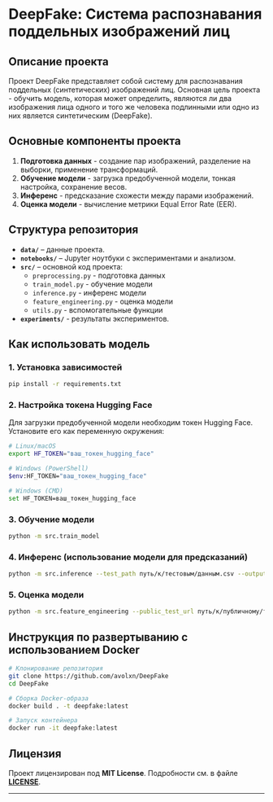 # DeepFake: Система распознавания поддельных изображений лиц

## Описание проекта

Проект DeepFake представляет собой систему для распознавания поддельных (синтетических) изображений лиц. Основная цель проекта - обучить модель, которая может определить, являются ли два изображения лица одного и того же человека подлинными или одно из них является синтетическим (DeepFake).

## Основные компоненты проекта

1. **Подготовка данных** - создание пар изображений, разделение на выборки, применение трансформаций.
2. **Обучение модели** - загрузка предобученной модели, тонкая настройка, сохранение весов.
3. **Инференс** - предсказание схожести между парами изображений.
4. **Оценка модели** - вычисление метрики Equal Error Rate (EER).

## Структура репозитория

- **`data/`** – данные проекта.
- **`notebooks/`** – Jupyter ноутбуки с экспериментами и анализом.
- **`src/`** – основной код проекта:
  - `preprocessing.py` - подготовка данных
  - `train_model.py` - обучение модели
  - `inference.py` - инференс модели
  - `feature_engineering.py` - оценка модели
  - `utils.py` - вспомогательные функции
- **`experiments/`** - результаты экспериментов.

## Как использовать модель

### 1. Установка зависимостей

```bash
pip install -r requirements.txt
```

### 2. Настройка токена Hugging Face

Для загрузки предобученной модели необходим токен Hugging Face. Установите его как переменную окружения:

```bash
# Linux/macOS
export HF_TOKEN="ваш_токен_hugging_face"

# Windows (PowerShell)
$env:HF_TOKEN="ваш_токен_hugging_face"

# Windows (CMD)
set HF_TOKEN=ваш_токен_hugging_face
```

### 3. Обучение модели

```bash
python -m src.train_model
```

### 4. Инференс (использование модели для предсказаний)

```bash
python -m src.inference --test_path путь/к/тестовым/данным.csv --output_path путь/для/сохранения/результатов.csv
```

### 5. Оценка модели

```bash
python -m src.feature_engineering --public_test_url путь/к/публичному/тесту.csv --public_prediction_url путь/к/предсказаниям.csv
```

## Инструкция по развертыванию с использованием Docker

```bash
# Клонирование репозитория
git clone https://github.com/avolxn/DeepFake
cd DeepFake

# Сборка Docker-образа
docker build . -t deepfake:latest

# Запуск контейнера
docker run -it deepfake:latest
```

## Лицензия

Проект лицензирован под **MIT License**. Подробности см. в файле **[LICENSE](LICENSE)**.

---
